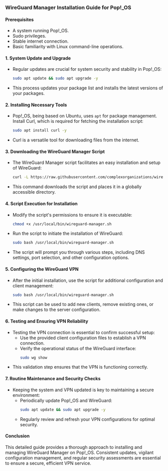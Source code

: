 ### WireGuard Manager Installation Guide for Pop!\_OS

#### Prerequisites

- A system running Pop!\_OS.
- Sudo privileges.
- Stable internet connection.
- Basic familiarity with Linux command-line operations.

#### 1. System Update and Upgrade

- Regular updates are crucial for system security and stability in Pop!\_OS:
  ```bash
  sudo apt update && sudo apt upgrade -y
  ```
- This process updates your package list and installs the latest versions of your packages.

#### 2. Installing Necessary Tools

- Pop!\_OS, being based on Ubuntu, uses `apt` for package management. Install Curl, which is required for fetching the installation script:
  ```bash
  sudo apt install curl -y
  ```
- Curl is a versatile tool for downloading files from the internet.

#### 3. Downloading the WireGuard Manager Script

- The WireGuard Manager script facilitates an easy installation and setup of WireGuard:
  ```bash
  curl -L https://raw.githubusercontent.com/complexorganizations/wireguard-manager/main/wireguard-manager.sh -o /usr/local/bin/wireguard-manager.sh
  ```
- This command downloads the script and places it in a globally accessible directory.

#### 4. Script Execution for Installation

- Modify the script's permissions to ensure it is executable:
  ```bash
  chmod +x /usr/local/bin/wireguard-manager.sh
  ```
- Run the script to initiate the installation of WireGuard:
  ```bash
  sudo bash /usr/local/bin/wireguard-manager.sh
  ```
- The script will prompt you through various steps, including DNS settings, port selection, and other configuration options.

#### 5. Configuring the WireGuard VPN

- After the initial installation, use the script for additional configuration and client management:
  ```bash
  sudo bash /usr/local/bin/wireguard-manager.sh
  ```
- This script can be used to add new clients, remove existing ones, or make changes to the server configuration.

#### 6. Testing and Ensuring VPN Reliability

- Testing the VPN connection is essential to confirm successful setup:
  - Use the provided client configuration files to establish a VPN connection.
  - Verify the operational status of the WireGuard interface:
    ```bash
    sudo wg show
    ```
- This validation step ensures that the VPN is functioning correctly.

#### 7. Routine Maintenance and Security Checks

- Keeping the system and VPN updated is key to maintaining a secure environment:
  - Periodically update Pop!\_OS and WireGuard:
    ```bash
    sudo apt update && sudo apt upgrade -y
    ```
  - Regularly review and refresh your VPN configurations for optimal security.

#### Conclusion

This detailed guide provides a thorough approach to installing and managing WireGuard Manager on Pop!\_OS. Consistent updates, vigilant configuration management, and regular security assessments are essential to ensure a secure, efficient VPN service.
